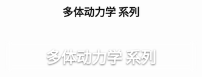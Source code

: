 ﻿---
layout: default
title: 多体动力学 系列
---

<!-- 标题区域：半透明磨砂背景 -->
<header class="mbd-header">
  <h1>多体动力学 系列</h1>
</header>

<div class="post-grid">
  <!-- 第一篇笔记 -->
  <article class="post-card">
    <h3 class="post-title">
      <a href="../notes/mbd/MA_weeklyplan.html">MA周工作记录</a>
    </h3>
    <p class="post-excerpt">
      关于毕业设计每周任务同步以及在实现过程中的想法与设计思路，方便之后的追溯和毕业论文的编写。:)
    </p>
    <time class="post-date">🕒 2025-07-09</time>
  </article>

  <!-- 第二篇笔记 -->
  <article class="post-card">
    <h3 class="post-title">
      <a href="../notes/mbd/MBD.html">多体动力学基础</a>
    </h3>
    <p class="post-excerpt">
      本文介绍多体动力学系统的基本概念、方程推导与常用求解器……
    </p>
    <time class="post-date">🕒 2025-07-05</time>
  </article>

  <!-- 以后新增只要复制上面 block 并改链接+标题+摘要+日期 -->
</div>

<style>
/* ------ 标题磨砂风 ------ */
.mbd-header {
  margin: 1.5rem auto;
  padding: 0.8rem 1.2rem;
  max-width: 600px;
  background: rgba(255,255,255,0.2);
  backdrop-filter: blur(8px);
  border-radius: 8px;
  text-align: center;
}
.mbd-header h1 {
  margin: 0;
  font-size: 2.5rem;
  color: #fff;
  text-shadow: 0 2px 4px rgba(0,0,0,0.5);
}

/* ------ 卡片网格 ------ */
.post-grid {
  display: grid;
  grid-template-columns: repeat(auto-fill, minmax(280px, 1fr));
  gap: 1.5rem;
  margin: 2rem 0;
}

/* ------ 卡片样式 & 动画 ------ */
@keyframes fadeInUp {
  from {
    opacity: 0;
    transform: translateY(20px);
  }
  to {
    opacity: 1;
    transform: translateY(0);
  }
}

.post-card {
  position: relative;
  background: rgba(255,255,255,0.8);
  border-radius: 8px;
  padding: 1.2rem;
  box-shadow: 0 4px 12px rgba(0,0,0,0.1);
  overflow: hidden;
  animation: fadeInUp 0.5s ease forwards;
  /* 默认先隐藏，等动画触发 */
  opacity: 0;
  transform: translateY(20px);
  transition: transform 0.3s ease, box-shadow 0.3s ease;
}
/* 设置渐入延迟，可根据序号调整 */
.post-card:nth-child(1) { animation-delay: 0.1s; }
.post-card:nth-child(2) { animation-delay: 0.2s; }
.post-card:nth-child(3) { animation-delay: 0.3s; }
/* …如果更多卡片，可继续 nth-child(4) … */

/* 悬浮放大 */
.post-card:hover {
  transform: translateY(-5px) scale(1.03);
  box-shadow: 0 8px 20px rgba(0,0,0,0.15);
}

/* 标题链接 */
.post-title {
  margin: 0 0 .6rem;
  font-size: 1.2rem;
}
.post-title a {
  color: #333;
  text-decoration: none;
}
.post-title a:hover {
  color: #007ACC;
  text-decoration: underline;
}

/* 摘要 */
.post-excerpt {
  margin: 0 0 1rem;
  color: #555;
  font-size: 0.95rem;
  line-height: 1.4;
}

/* 日期 */
.post-date {
  display: block;
  text-align: right;
  color: #888;
  font-size: 0.85rem;
}
</style>
